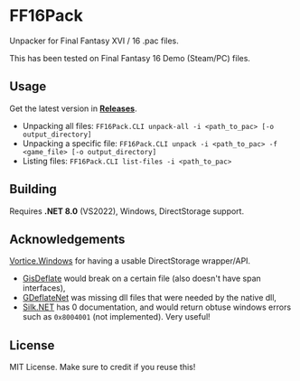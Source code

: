# FF16Pack

Unpacker for Final Fantasy XVI / 16 .pac files.

This has been tested on Final Fantasy 16 Demo (Steam/PC) files.

## Usage

Get the latest version in [**Releases**](https://github.com/Nenkai/FF16Pack/releases).
* Unpacking all files: `FF16Pack.CLI unpack-all -i <path_to_pac> [-o output_directory]`
* Unpacking a specific file: `FF16Pack.CLI unpack -i <path_to_pac> -f <game_file> [-o output_directory]`
* Listing files: `FF16Pack.CLI list-files -i <path_to_pac>`

## Building

Requires **.NET 8.0** (VS2022), Windows, DirectStorage support.

## Acknowledgements

[Vortice.Windows](https://github.com/amerkoleci/Vortice.Windows) for having a usable DirectStorage wrapper/API.
* [GisDeflate](https://github.com/sk-zk/GisDeflate) would break on a certain file (also doesn't have span interfaces),
* [GDeflateNet](https://github.com/yretenai/GDeflateNet) was missing dll files that were needed by the native dll,
* [Silk.NET](https://github.com/dotnet/Silk.NET) has 0 documentation, and would return obtuse windows errors such as `0x8004001` (not implemented). Very useful!

## License

MIT License. Make sure to credit if you reuse this!
